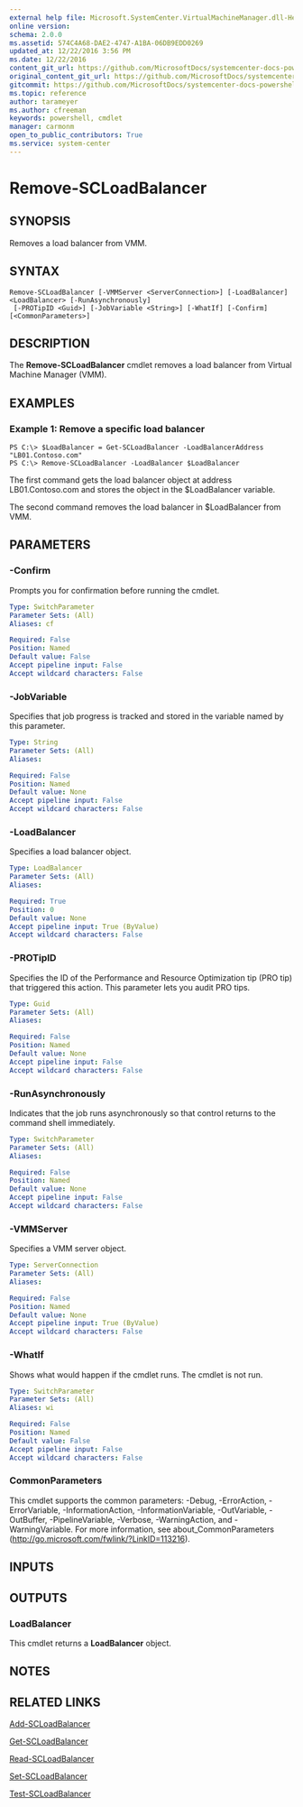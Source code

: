 ```yaml
---
external help file: Microsoft.SystemCenter.VirtualMachineManager.dll-Help.xml
online version: 
schema: 2.0.0
ms.assetid: 574C4A68-DAE2-4747-A1BA-06DB9EDD0269
updated_at: 12/22/2016 3:56 PM
ms.date: 12/22/2016
content_git_url: https://github.com/MicrosoftDocs/systemcenter-docs-powershell/blob/live/systemcenter-cmdlets/SystemCenter2016/VirtualMachineManager/vlatest/Remove-SCLoadBalancer.md
original_content_git_url: https://github.com/MicrosoftDocs/systemcenter-docs-powershell/blob/live/systemcenter-cmdlets/SystemCenter2016/VirtualMachineManager/vlatest/Remove-SCLoadBalancer.md
gitcommit: https://github.com/MicrosoftDocs/systemcenter-docs-powershell/blob/96e5647587661652225fbdd2c797cd4d59d542bc/systemcenter-cmdlets/SystemCenter2016/VirtualMachineManager/vlatest/Remove-SCLoadBalancer.md
ms.topic: reference
author: tarameyer
ms.author: cfreeman
keywords: powershell, cmdlet
manager: carmonm
open_to_public_contributors: True
ms.service: system-center
---
```


# Remove-SCLoadBalancer

## SYNOPSIS
Removes a load balancer from VMM.

## SYNTAX

```
Remove-SCLoadBalancer [-VMMServer <ServerConnection>] [-LoadBalancer] <LoadBalancer> [-RunAsynchronously]
 [-PROTipID <Guid>] [-JobVariable <String>] [-WhatIf] [-Confirm] [<CommonParameters>]
```

## DESCRIPTION
The **Remove-SCLoadBalancer** cmdlet removes a load balancer from Virtual Machine Manager (VMM).

## EXAMPLES

### Example 1: Remove a specific load balancer
```
PS C:\> $LoadBalancer = Get-SCLoadBalancer -LoadBalancerAddress "LB01.Contoso.com"
PS C:\> Remove-SCLoadBalancer -LoadBalancer $LoadBalancer
```

The first command gets the load balancer object at address LB01.Contoso.com and stores the object in the $LoadBalancer variable.

The second command removes the load balancer in $LoadBalancer from VMM.

## PARAMETERS

### -Confirm
Prompts you for confirmation before running the cmdlet.

```yaml
Type: SwitchParameter
Parameter Sets: (All)
Aliases: cf

Required: False
Position: Named
Default value: False
Accept pipeline input: False
Accept wildcard characters: False
```

### -JobVariable
Specifies that job progress is tracked and stored in the variable named by this parameter.

```yaml
Type: String
Parameter Sets: (All)
Aliases: 

Required: False
Position: Named
Default value: None
Accept pipeline input: False
Accept wildcard characters: False
```

### -LoadBalancer
Specifies a load balancer object.

```yaml
Type: LoadBalancer
Parameter Sets: (All)
Aliases: 

Required: True
Position: 0
Default value: None
Accept pipeline input: True (ByValue)
Accept wildcard characters: False
```

### -PROTipID
Specifies the ID of the Performance and Resource Optimization tip (PRO tip) that triggered this action.
This parameter lets you audit PRO tips.

```yaml
Type: Guid
Parameter Sets: (All)
Aliases: 

Required: False
Position: Named
Default value: None
Accept pipeline input: False
Accept wildcard characters: False
```

### -RunAsynchronously
Indicates that the job runs asynchronously so that control returns to the command shell immediately.

```yaml
Type: SwitchParameter
Parameter Sets: (All)
Aliases: 

Required: False
Position: Named
Default value: None
Accept pipeline input: False
Accept wildcard characters: False
```

### -VMMServer
Specifies a VMM server object.

```yaml
Type: ServerConnection
Parameter Sets: (All)
Aliases: 

Required: False
Position: Named
Default value: None
Accept pipeline input: True (ByValue)
Accept wildcard characters: False
```

### -WhatIf
Shows what would happen if the cmdlet runs.
The cmdlet is not run.

```yaml
Type: SwitchParameter
Parameter Sets: (All)
Aliases: wi

Required: False
Position: Named
Default value: False
Accept pipeline input: False
Accept wildcard characters: False
```

### CommonParameters
This cmdlet supports the common parameters: -Debug, -ErrorAction, -ErrorVariable, -InformationAction, -InformationVariable, -OutVariable, -OutBuffer, -PipelineVariable, -Verbose, -WarningAction, and -WarningVariable. For more information, see about_CommonParameters (http://go.microsoft.com/fwlink/?LinkID=113216).

## INPUTS

## OUTPUTS

### LoadBalancer
This cmdlet returns a **LoadBalancer** object.

## NOTES

## RELATED LINKS

[Add-SCLoadBalancer](xref:SystemCenter2016/VirtualMachineManager/vlatest/Add-SCLoadBalancer.md)

[Get-SCLoadBalancer](xref:SystemCenter2016/VirtualMachineManager/vlatest/Get-SCLoadBalancer.md)

[Read-SCLoadBalancer](xref:SystemCenter2016/VirtualMachineManager/vlatest/Read-SCLoadBalancer.md)

[Set-SCLoadBalancer](xref:SystemCenter2016/VirtualMachineManager/vlatest/Set-SCLoadBalancer.md)

[Test-SCLoadBalancer](xref:SystemCenter2016/VirtualMachineManager/vlatest/Test-SCLoadBalancer.md)

